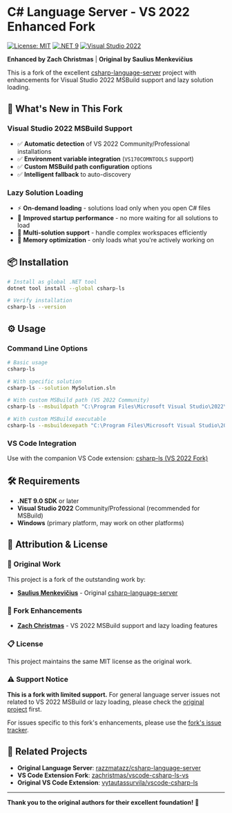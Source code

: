 # C# Language Server - VS 2022 Enhanced Fork

[![License: MIT](https://img.shields.io/badge/License-MIT-yellow.svg)](https://opensource.org/licenses/MIT)
[![.NET 9](https://img.shields.io/badge/.NET-9.0-purple.svg)](https://dotnet.microsoft.com/)
[![Visual Studio 2022](https://img.shields.io/badge/VS-2022-blue.svg)](https://visualstudio.microsoft.com/)

**Enhanced by Zach Christmas** | **Original by Saulius Menkevičius**

This is a fork of the excellent [csharp-language-server](https://github.com/razzmatazz/csharp-language-server) project with enhancements for Visual Studio 2022 MSBuild support and lazy solution loading.

## 🚀 What's New in This Fork

### Visual Studio 2022 MSBuild Support
- ✅ **Automatic detection** of VS 2022 Community/Professional installations
- ✅ **Environment variable integration** (`VS170COMNTOOLS` support)
- ✅ **Custom MSBuild path configuration** options
- ✅ **Intelligent fallback** to auto-discovery

### Lazy Solution Loading
- ⚡ **On-demand loading** - solutions load only when you open C# files
- 🚀 **Improved startup performance** - no more waiting for all solutions to load
- 🎯 **Multi-solution support** - handle complex workspaces efficiently
- 💾 **Memory optimization** - only loads what you're actively working on

## 📦 Installation

```bash
# Install as global .NET tool
dotnet tool install --global csharp-ls

# Verify installation
csharp-ls --version
```

## ⚙️ Usage

### Command Line Options
```bash
# Basic usage
csharp-ls

# With specific solution
csharp-ls --solution MySolution.sln

# With custom MSBuild path (VS 2022 Community)
csharp-ls --msbuildpath "C:\Program Files\Microsoft Visual Studio\2022\Community\MSBuild\Current\Bin"

# With custom MSBuild executable
csharp-ls --msbuildexepath "C:\Program Files\Microsoft Visual Studio\2022\Community\MSBuild\Current\Bin\MSBuild.exe"
```

### VS Code Integration
Use with the companion VS Code extension: [csharp-ls (VS 2022 Fork)](https://marketplace.visualstudio.com/items?itemName=zachchristmas.csharp-ls)

## 🛠️ Requirements

- **.NET 9.0 SDK** or later
- **Visual Studio 2022** Community/Professional (recommended for MSBuild)
- **Windows** (primary platform, may work on other platforms)

## 📄 Attribution & License

### 🙏 Original Work
This project is a fork of the outstanding work by:
- **[Saulius Menkevičius](https://github.com/razzmatazz)** - Original [csharp-language-server](https://github.com/razzmatazz/csharp-language-server)

### 🔧 Fork Enhancements
- **[Zach Christmas](https://github.com/zachristmas)** - VS 2022 MSBuild support and lazy loading features

### 📋 License
This project maintains the same MIT license as the original work.

### ⚠️ Support Notice
**This is a fork with limited support.** For general language server issues not related to VS 2022 MSBuild or lazy loading, please check the [original project](https://github.com/razzmatazz/csharp-language-server) first.

For issues specific to this fork's enhancements, please use the [fork's issue tracker](https://github.com/zachristmas/csharp-language-server/issues).

## 🔗 Related Projects

- **Original Language Server**: [razzmatazz/csharp-language-server](https://github.com/razzmatazz/csharp-language-server)
- **VS Code Extension Fork**: [zachristmas/vscode-csharp-ls-vs](https://github.com/zachristmas/vscode-csharp-ls-vs)
- **Original VS Code Extension**: [vytautassurvila/vscode-csharp-ls](https://github.com/vytautassurvila/vscode-csharp-ls)

---

**Thank you to the original authors for their excellent foundation!** 🎉
